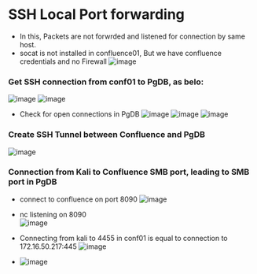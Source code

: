 # SSH Local Port forwarding
- In this, Packets are not forwrded and listened for connection by same host.
- socat is not installed in confluence01,  But we have confluence credentials and no Firewall
![image](https://github.com/user-attachments/assets/a5a1eb55-a857-4e6c-aa23-577cc343b318)

### Get SSH connection from conf01 to PgDB, as belo: 
![image](https://github.com/user-attachments/assets/558bf5c2-6c4f-4466-93ce-d6a3b6fcc9af)
![image](https://github.com/user-attachments/assets/de985589-1d47-4ecf-a695-bf63a4bd4f9a)
- Check for open connections in PgDB
![image](https://github.com/user-attachments/assets/5ca82575-a2b0-4833-b25e-d6780a454709)
![image](https://github.com/user-attachments/assets/27c666fb-06f8-4a65-837b-b2e8528aaa66)
![image](https://github.com/user-attachments/assets/71118798-e3dc-4036-bc14-641bafdd2fba)
 
### Create SSH Tunnel between Confluence and PgDB
![image](https://github.com/user-attachments/assets/a34e4db5-3264-4f1b-bc71-8ed093e24ea6)

### Connection from Kali to Confluence SMB port, leading to SMB port in PgDB
- connect to confluence on port 8090
![image](https://github.com/user-attachments/assets/e95e0130-ea2b-4ac9-9a3e-4d8f2808febc)
- nc listening on 8090  
![image](https://github.com/user-attachments/assets/a9d594dc-87f1-4407-866d-860d01a2db1d)
- Connecting from kali to 4455 in conf01 is equal to connection to 172.16.50.217:445
![image](https://github.com/user-attachments/assets/863693ba-b5cb-4cc4-8cf6-e66512fef99c)

















- ![image](https://github.com/user-attachments/assets/c83fe96f-2017-4a2f-8672-3c1e1cdb07fb)
